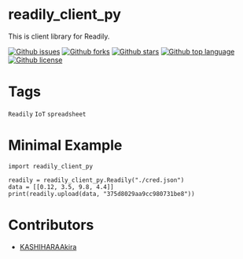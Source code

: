 # readily_client_py

<!-- # Short Description -->

This is client library for Readily.

<!-- # Badges -->

[![Github issues](https://img.shields.io/github/issues/KASHIHARAAkira/readily_client_py)](https://github.com/KASHIHARAAkira/readily_client_py/issues)
[![Github forks](https://img.shields.io/github/forks/KASHIHARAAkira/readily_client_py)](https://github.com/KASHIHARAAkira/readily_client_py/network/members)
[![Github stars](https://img.shields.io/github/stars/KASHIHARAAkira/readily_client_py)](https://github.com/KASHIHARAAkira/readily_client_py/stargazers)
[![Github top language](https://img.shields.io/github/languages/top/KASHIHARAAkira/readily_client_py)](https://github.com/KASHIHARAAkira/readily_client_py/)
[![Github license](https://img.shields.io/github/license/KASHIHARAAkira/readily_client_py)](https://github.com/KASHIHARAAkira/readily_client_py/)

# Tags

`Readily` `IoT` `spreadsheet`

# Minimal Example


```
import readily_client_py

readily = readily_client_py.Readily("./cred.json")
data = [[0.12, 3.5, 9.8, 4.4]]
print(readily.upload(data, "375d8029aa9cc980731be8"))
```

# Contributors

- [KASHIHARAAkira](https://github.com/KASHIHARAAkira)
